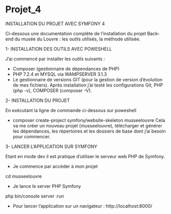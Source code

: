 # Projet_4

INSTALLATION DU PROJET AVEC SYMFONY 4

Ci-dessous une documentation complète de l’installation du projet Back-end du musée du Louvre : les outils utilisés, la méthode utilisée. 

1-	INSTALLATION DES OUTILS AVEC POWESHELL

J’ai commencé par installer les outils suivants :

-	 Composer (gestionnaire de dépendances de PHP)
-	PHP 7.2.4 et MYSQL via WAMPSERVER 3.1.3
-	Le gestionnaire de versions GIT (pour la gestion de version d’évolution de mes fichiers).
Après installation j’ai testé les configurations Git, PHP (php -v), COMPOSER (composer -V).

2-	INSTALLATION DU PROJET

En exécutant la ligne de commande ci-dessous sur poweshell

-	composer create-project symfony/website-skeleton musseelouvre
Cela va me créer un nouveau projet (musseelouvre), télécharger et générer les dépendances, les répertoires et les dossiers de base dont j’ai besoin pour commencer.

3-	LANCER L’APPLICATION SUR SYMFONY 

Etant en mode dev il est pratique d’utiliser le serveur web PHP de Symfony.
-	Je commence par accéder à mon projet

cd musseelouvre

-	Je lance le server PHP Symfony

php bin/console server :run 

-	Pour lancer l’application sur un navigateur :
http://localhost:8000/ 
